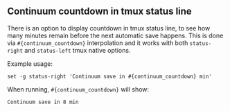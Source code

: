## Continuum countdown in tmux status line

There is an option to display countdown in tmux status line, to see how many
minutes remain before the next automatic save happens. This is done via
`#{continuum_countdown}` interpolation and it works with both `status-right`
and `status-left` tmux native options.

Example usage:

    set -g status-right 'Continuum save in #{continuum_countdown} min'

When running, `#{continuum_countdown}` will show:

    Continuum save in 8 min
